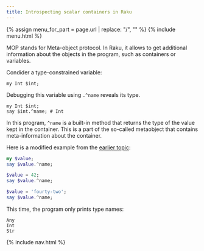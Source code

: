 ```yaml
---
title: Introspecting scalar containers in Raku
---
```


{% assign menu_for_part = page.url | replace: "/", "" %}
{% include menu.html %}

MOP stands for Meta-object protocol. In Raku, it allows to get additional information about the objects in the program, such as containers or variables.

Condider a type-constrained variable:

```
my Int $int;
```

Debugging this variable using `.^name` reveals its type.

```
my Int $int;
say $int.^name; # Int
```

In this program, `^name` is a built-in method that returns the type of the value kept in the container. This is a part of the so-called metaobject that contains meta-information about the container.

Here is a modified example from the [earlier topic](/advanced/scalar-containers/types/):

```raku
my $value;
say $value.^name;

$value = 42;
say $value.^name;

$value = 'fourty-two';
say $value.^name;
```

This time, the program only prints type names:

```
Any
Int
Str
```


{% include nav.html %}
